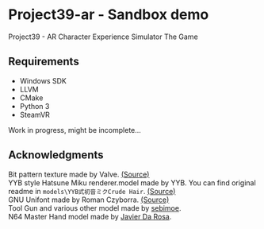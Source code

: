 # Project39-ar - Sandbox demo
Project39 - AR Character Experience Simulator The Game

## Requirements

- Windows SDK
- LLVM
- CMake
- Python 3
- SteamVR

Work in progress, might be incomplete...

## Acknowledgments

Bit pattern texture made by Valve. [(Source)](https://github.com/ValveSoftware/openvr/blob/master/samples/bin/cube_texture.png)  
YYB style Hatsune Miku renderer.model made by YYB. You can find original readme in `models\YYB式初音ミクCrude Hair`. [(Source)](https://bowlroll.net/file/67801)  
GNU Unifont made by Roman Czyborra. [(Source)](http://unifoundry.com/unifont/index.html)  
Tool Gun and various other model made by [sebimoe](https://github.com/sebimoe).  
N64 Master Hand model made by [Javier Da Rosa](https://sketchfab.com/3d-models/n64-master-hand-smooth-ver-2ca4295edabe484f88deabf12396f185).  
